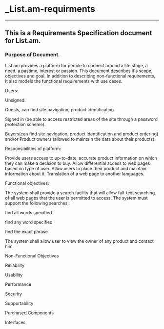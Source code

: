 # _List.am-requirments
___

## This is a Requirements Specification document for List.am.

### Purpose of Document.

List.am provides a platform for people to connect around a life stage, a need, a pastime, interest or passion. This document describes it's scope, objectives and goal. In addition to describing non-functional requirements, It also models the functional requirements with use cases.



Users:

Unsigned.

Guests, can find site navigation, product identification


Signed in (be able to access restricted areas of the site through a password protection scheme).

Buyers(can find site navigation, product identification and product ordering) and/or
Product owners (allowed to maintain the data about their products).


Responsibilities of platform:

Provide users access to up-to-date, accurate product information on which they can make a decision to buy.
Allow differential access to web pages based on type of user.
Allow users to place their product and maintain information about it.
Translation of a web page to another languages.


Functional objectives:

The system shall provide a search facility that will allow full-text searching of all web pages that the user is permitted to access. The system must support the following searches:

find all words specified

find any word specified

find the exact phrase


The system shall allow user to view the owner of any product and contact him.



Non-Functional Objectives

Reliability

Usability

Performance

Security

Supportability

Purchased Components

Interfaces
